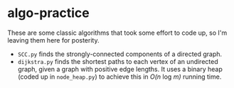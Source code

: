 # algo-practice
These are some classic algorithms that took some effort to code up, so I'm leaving them here for posterity.
* `SCC.py` finds the strongly-connected components of a directed graph.
* `dijkstra.py` finds the shortest paths to each vertex of an undirected graph, given a graph with positive edge lengths. It uses a binary heap (coded up in `node_heap.py`) to achieve this in *O(n* log *m)* running time.

